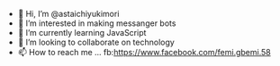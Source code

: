 - 👋 Hi, I’m @astaichiyukimori
- 👀 I’m interested in making messanger bots
- 🌱 I’m currently learning JavaScript 
- 💞️ I’m looking to collaborate on technology
- 📫 How to reach me ... fb:https://www.facebook.com/femi.gbemi.58

<!---
astaichiyukimori/astaichiyukimori is a ✨ special ✨ repository because its `README.md` (this file) appears on your GitHub profile.
You can click the Preview link to take a look at your changes.
--->

